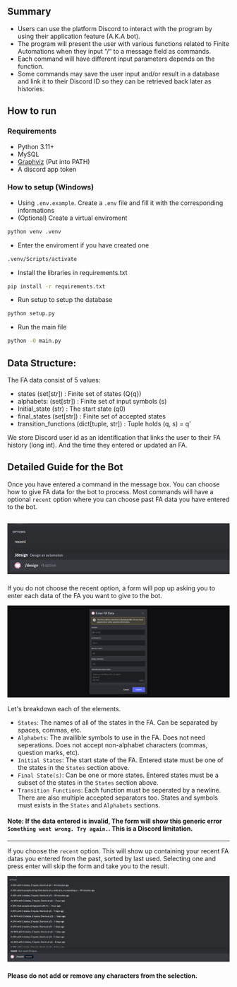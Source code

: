 ## Summary
- Users can use the platform Discord to interact with the program by using their application feature (A.K.A bot).
- The program will present the user with various functions related to Finite Automations when they input “/“ to a message field as commands.
- Each command will have different input parameters depends on the function.
- Some commands may save the user input and/or result in a database and link it to their Discord ID so they can be retrieved back later as histories.


## How to run

### Requirements

- Python 3.11+
- MySQL
- [Graphviz](https://graphviz.org/) (Put into PATH)
- A discord app token

### How to setup (Windows)
- Using `.env.example`. Create a `.env` file and fill it with the corresponding informations
- (Optional) Create a virtual enviroment
```bash
python venv .venv
```
- Enter the enviroment if you have created one
```bash
.venv/Scripts/activate
```
- Install the libraries in requirements.txt
```bash
pip install -r requirements.txt
```
- Run setup to setup the database
```bash
python setup.py
```
- Run the main file
```bash
python -O main.py
```


## Data Structure:
The FA data consist of 5 values:
- states (set[str]) : Finite set of states (Q{q})
- alphabets: (set[str]) : Finite set of input symbols (s)
- Initial_state (str) : The start state (q0)
- final_states (set[str]) : Finite set of accepted states
- transition_functions (dict[tuple, str]) : Tuple holds (q, s) = q’

We store Discord user id as an identification that links the user to their FA history (long int). And the time they entered or updated an FA.


## Detailed Guide for the Bot
Once you have entered a command in the message box. You can choose how to give FA data for the bot to process.
Most commands will have a optional `recent` option where you can choose past FA data you have entered to the bot.

![](storage\examples\command.png)
---
If you do not choose the recent option, a form will pop up asking you to enter each data of the FA you want to give to the bot.

![](storage\examples\modal.png)

Let's breakdown each of the elements.
- `States`: The names of all of the states in the FA. Can be separated by spaces, commas, etc.
- `Alphabets`: The availible symbols to use in the FA. Does not need seperations. Does not accept non-alphabet characters (commas, question marks, etc).
- `Initial States`: The start state of the FA. Entered state must be one of the states in the `States` section above.
- `Final State(s)`: Can be one or more states. Entered states must be a subset of the states in the `States` section above.
- `Transition Functions`: Each function must be seperated by a newline. There are also multiple accepted separators too. States and symbols must exists in the `States` and `Alphabets` sections.

#### Note: If the data entered is invalid, The form will show this generic error `Something went wrong. Try again.`. This is a Discord limitation.
---
If you choose the `recent` option. This will show up containing your recent FA datas you entered from the past, sorted by last used.
Selecting one and press enter will skip the form and take you to the result.

![](storage\examples\recent.png)

#### Please do not add or remove any characters from the selection.
